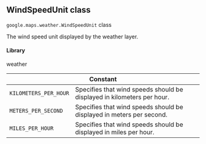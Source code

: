 <h2 id="WindSpeedUnit"> WindSpeedUnit class </h2><p>
<code><span itemprop="path">google.maps.weather</span>.<span itemprop="name">WindSpeedUnit</span></code>
class
</p><p>The wind speed unit displayed by the weather layer.</p><h4>Library</h4><p>weather</p><div class="devsite-table-wrapper"><table class="constants responsive" summary="class WindSpeedUnit - Constants">
<thead>
<tr><th colspan="2">Constant</th>
</tr></thead>
<tbody>
<tr>
<td><code><span>KILOMETERS_PER_HOUR</span></code></td>
<td>Specifies that wind speeds should be displayed in kilometers per hour.</td>
</tr>
<tr>
<td><code><span>METERS_PER_SECOND</span></code></td>
<td>Specifies that wind speeds should be displayed in meters per second.</td>
</tr>
<tr>
<td><code><span>MILES_PER_HOUR</span></code></td>
<td>Specifies that wind speeds should be displayed in miles per hour.</td>
</tr>
</tbody>
</table></div>